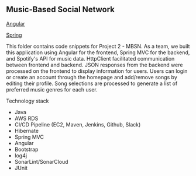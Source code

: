 ## Music-Based Social Network

   [Angular](https://github.com/alexbumpers/project2-angular-ANM)

   [Spring](https://github.com/alexbumpers/project2-java-ANM)
   
   This folder contains code snippets for Project 2 - MBSN. As a team, we built this application using Angular for the frontend, Spring MVC for the backend, and Spotify's API for music data. 
   HttpClient facilitated communication between frontend and backend. JSON responses from the backend were processed on the frontend to display information for users. Users can login or create an account through the homepage and add/remove songs by editing their profile. Song selections are processed to generate a list of preferred music genres for each user. 
   
   Technology stack
* Java
* AWS RDS
* CI/CD Pipeline (EC2, Maven, Jenkins, Github, Slack)
* Hibernate
* Spring MVC
* Angular
* Bootstrap
* log4j
* SonarLint/SonarCloud
* JUnit